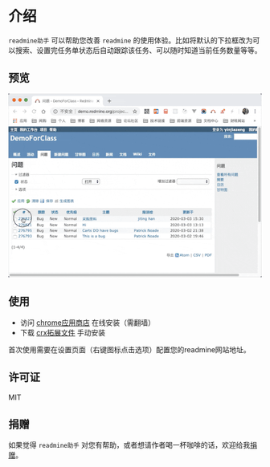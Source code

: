 # 介绍
`readmine助手` 可以帮助您改善 `readmine` 的使用体验。比如将默认的下拉框改为可以搜索、设置完任务单状态后自动跟踪该任务、可以随时知道当前任务数量等等。

## 预览
![预览](https://github.com/yinjiazeng/readmine-helper/blob/master/preview.gif)

## 使用
* 访问 [chrome应用商店](https://chrome.google.com/webstore/detail/readmine%E5%8A%A9%E6%89%8B/ffokmabnhjciionpalncjcepkbelkglm) 在线安装（需翻墙）
* 下载 [crx拓展文件](https://github.com/yinjiazeng/readmine-helper/releases) 手动安装

首次使用需要在设置页面（右键图标点击选项）配置您的readmine网站地址。

## 许可证
MIT

## 捐赠
如果觉得 `readmine助手` 对您有帮助，或者想请作者喝一杯咖啡的话，欢迎给我[捐赠](https://github.com/yinjiazeng/donate)。
